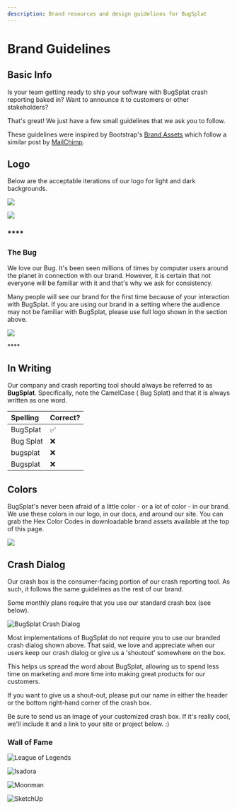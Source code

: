 ```yaml
---
description: Brand resources and design guidelines for BugSplat
---
```


# Brand Guidelines

## **Basic Info**

Is your team getting ready to ship your software with BugSplat crash reporting baked in? Want to announce it to customers or other stakeholders?

That's great! We just have a few small guidelines that we ask you to follow.

These guidelines were inspired by Bootstrap's [Brand Assets](https://getbootstrap.com/about/#team) which follow a similar post by [MailChimp](https://styleguide.mailchimp.com/).

## **Logo**

Below are the acceptable iterations of our logo for light and dark backgrounds.

![](../../.gitbook/assets/new-full-logo-color%20%282%29%20%282%29%20%282%29.png)

![](../../.gitbook/assets/logo-brand-usage-2021.png)

### \*\*\*\*

### **The Bug**

We love our Bug. It's been seen millions of times by computer users around the planet in connection with our brand. However, it is certain that not everyone will be familiar with it and that's why we ask for consistency.

Many people will see our brand for the first time because of your interaction with BugSplat. If you are using our brand in a setting where the audience may not be familiar with BugSplat, please use full logo shown in the section above.

![](../../.gitbook/assets/current-logo-bs-guidlines-2021.png)

\*\*\*\*

## **In Writing**

Our company and crash reporting tool should always be referred to as **BugSplat**. Specifically, note the CamelCase \( Bug Splat\) and that it is always written as one word.

| Spelling | Correct? |
| :--- | :--- |
| BugSplat | ✅ |
| Bug Splat | ❌ |
| bugsplat | ❌ |
| Bugsplat | ❌ |

## **Colors**

BugSplat's never been afraid of a little color - or a lot of color - in our brand. We use these colors in our logo, in our docs, and around our site. You can grab the Hex Color Codes in downloadable brand assets available at the top of this page.

![](../../.gitbook/assets/bugsplat-colors-2021.png)

## **Crash Dialog**

Our crash box is the consumer-facing portion of our crash reporting tool. As such, it follows the same guidelines as the rest of our brand.

Some monthly plans require that you use our standard crash box \(see below\).

![BugSplat Crash Dialog](../../.gitbook/assets/bugsplat-crash-dialog%20%282%29%20%282%29%20%282%29%20%282%29%20%282%29%20%282%29%20%282%29%20%282%29%20%282%29%20%282%29%20%283%29%20%281%29.png)

Most implementations of BugSplat do not require you to use our branded crash dialog shown above. That said, we love and appreciate when our users keep our crash dialog or give us a 'shoutout' somewhere on the box.

This helps us spread the word about BugSplat, allowing us to spend less time on marketing and more time into making great products for our customers.

If you want to give us a shout-out, please put our name in either the header or the bottom right-hand corner of the crash box.

Be sure to send us an image of your customized crash box. If it's really cool, we'll include it and a link to your site or project below. :\)

### **Wall of Fame**

![League of Legends](../../.gitbook/assets/league-of-legends-crash-dialog.png)

![Isadora](../../.gitbook/assets/bugsplat-crash-dialog-windows%20%281%29%20%281%29%20%281%29%20%281%29%20%281%29%20%281%29.png)

![Moonman](../../.gitbook/assets/moonman_crash_box-2.png)

![SketchUp](../../.gitbook/assets/sketchup-crash-dialog.png)

